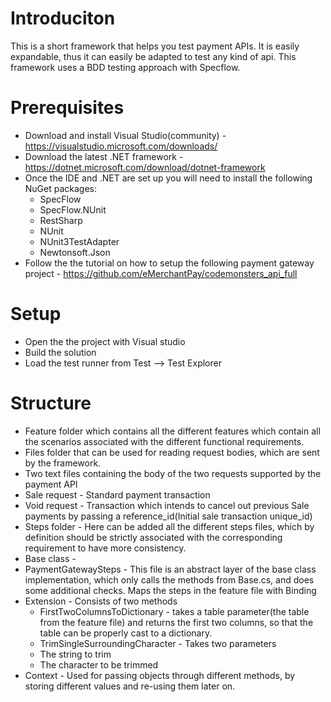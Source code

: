 Introduciton
=============
This is a short framework that helps you test payment APIs. It is easily expandable, thus it can easily be adapted to test any kind of api. This framework uses a BDD testing approach with Specflow.

Prerequisites
==============
- Download and install Visual Studio(community) - https://visualstudio.microsoft.com/downloads/
- Download the latest .NET framework - https://dotnet.microsoft.com/download/dotnet-framework
- Once the IDE and .NET are set up you will need to install the following NuGet packages:
  - SpecFlow
  - SpecFlow.NUnit
  - RestSharp
  - NUnit
  - NUnit3TestAdapter
  - Newtonsoft.Json
 - Follow the the tutorial on how to setup the following payment gateway project - https://github.com/eMerchantPay/codemonsters_api_full
 
 Setup
 =====
 - Open the the project with Visual studio
 - Build the solution
 - Load the test runner from Test --> Test Explorer
 
 Structure
 =========
 - Feature folder which contains all the different features which contain all the scenarios associated with the different functional requirements.
 - Files folder that can be used for reading request bodies, which are sent by the framework.
  - Two text files containing the body of the two requests supported by the payment API
  - Sale request - Standard payment transaction
  - Void request - Transaction which intends to cancel out previous Sale payments by passing a reference_id(Initial sale transaction unique_id)
 - Steps folder - Here can be added all the different steps files, which by definition should be strictly associated with the corresponding requirement to have more consistency.
  - Base class - 
  - PaymentGatewaySteps - This file is an abstract layer of the base class implementation, which only calls the methods from Base.cs, and does some additional checks. Maps the steps in the feature file with Binding
  - Extension - Consists of two methods
    - FirstTwoColumnsToDictionary - takes a table parameter(the table from the feature file) and returns the first two columns, so that the table can be properly cast to a dictionary.
    - TrimSingleSurroundingCharacter - Takes two parameters
    - The string to trim
    - The character to be trimmed
  - Context - Used for passing objects through different methods, by storing different values and re-using them later on.
